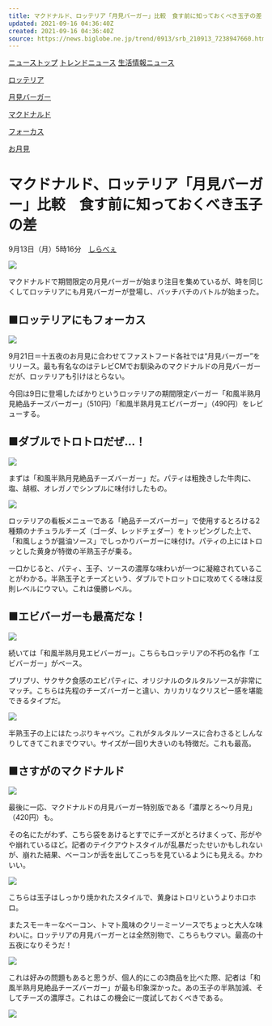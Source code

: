 ```yaml
---
title: マクドナルド、ロッテリア「月見バーガー」比較　食す前に知っておくべき玉子の差
updated: 2021-09-16 04:36:40Z
created: 2021-09-16 04:36:40Z
source: https://news.biglobe.ne.jp/trend/0913/srb_210913_7238947660.html
---
```


[ニューストップ](https://news.biglobe.ne.jp/)
[トレンドニュース](https://news.biglobe.ne.jp/trend/)
[生活情報ニュース](https://news.biglobe.ne.jp/trend/life/)

[ロッテリア](https://news.biglobe.ne.jp/list/002/025/%E3%83%AD%E3%83%83%E3%83%86%E3%83%AA%E3%82%A2.html)

[月見バーガー](https://news.biglobe.ne.jp/list/038/731/%E6%9C%88%E8%A6%8B%E3%83%90%E3%83%BC%E3%82%AC%E3%83%BC.html)

[マクドナルド](https://news.biglobe.ne.jp/list/001/711/%E3%83%9E%E3%82%AF%E3%83%89%E3%83%8A%E3%83%AB%E3%83%89.html)

[フォーカス](https://news.biglobe.ne.jp/list/028/230/%E3%83%95%E3%82%A9%E3%83%BC%E3%82%AB%E3%82%B9.html)

[お月見](https://news.biglobe.ne.jp/list/024/788/%E3%81%8A%E6%9C%88%E8%A6%8B.html)

# マクドナルド、ロッテリア「月見バーガー」比較　食す前に知っておくべき玉子の差

9月13日（月）5時16分　[しらべぇ](https://news.biglobe.ne.jp/provider/srb/)

![](https://img.sirabee.com/wp-content/uploads/2021/09/sirabee20210913tsukimiburger000-600x400.jpg)

マクドナルドで期間限定の月見バーガーが始まり注目を集めているが、時を同じくしてロッテリアにも月見バーガーが登場し、バッチバチのバトルが始まった。

## ■ロッテリアにもフォーカス

![](https://img.sirabee.com/wp-content/uploads/2021/09/sirabee20210913tsukimiburger008-1200x801.jpg)

9月21日＝十五夜のお月見に合わせてファストフード各社では“月見バーガー”をリリース。最も有名なのはテレビCMでお馴染みのマクドナルドの月見バーガーだが、ロッテリアも引けはとらない。

今回は9日に登場したばかりというロッテリアの期間限定バーガー「和風半熟月見絶品チーズバーガー」（510円）「和風半熟月見エビバーガー」（490円）をレビューする。

## ■ダブルでトロトロだぜ…！

![](https://img.sirabee.com/wp-content/uploads/2021/09/sirabee20210913tsukimiburger003-1200x801.jpg)

まずは「和風半熟月見絶品チーズバーガー」だ。パティは粗挽きした牛肉に、塩、胡椒、オレガノでシンプルに味付けしたもの。

![](https://img.sirabee.com/wp-content/uploads/2021/09/sirabee20210913tsukimiburger004-1200x801.jpg)

ロッテリアの看板メニューである「絶品チーズバーガー」で使用するとろける2種類のナチュラルチーズ（ゴーダ、レッドチェダー）をトッピングした上で、「和風しょうが醤油ソース」でしっかりバーガーに味付け。パティの上にはトロッとした黄身が特徴の半熟玉子が乗る。

一口かじると、パティ、玉子、ソースの濃厚な味わいが一つに凝縮されていることがわかる。半熟玉子とチーズという、ダブルでトロットロに攻めてくる味は反則レベルにウマい。これは優勝レベル。

## ■エビバーガーも最高だな！

![](https://img.sirabee.com/wp-content/uploads/2021/09/sirabee20210913tsukimiburger001-1200x801.jpg)

続いては「和風半熟月見エビバーガー」。こちらもロッテリアの不朽の名作「エビバーガー」がベース。

プリプリ、サクサク食感のエビパティに、オリジナルのタルタルソースが非常にマッチ。こちらは先程のチーズバーガーと違い、カリカリなクリスピー感を堪能できるタイプだ。

![](https://img.sirabee.com/wp-content/uploads/2021/09/sirabee20210913tsukimiburger002-1200x801.jpg)

半熟玉子の上にはたっぷりキャベツ。これがタルタルソースに合わさるとしんなりしてきてこれまでウマい。サイズが一回り大きいのも特徴だ。これも最高。

## ■さすがのマクドナルド

![](https://img.sirabee.com/wp-content/uploads/2021/09/sirabee20210913tsukimiburger005-1200x801.jpg)

最後に一応、マクドナルドの月見バーガー特別版である「濃厚とろ〜り月見」（420円）も。

その名にたがわず、こちら袋をあけるとすでにチーズがとろけまくって、形がやや崩れているほど。記者のテイクアウトスタイルが乱暴だったせいかもしれないが、崩れた結果、ベーコンが舌を出してこっちを見ているようにも見える。かわいい。

![](https://img.sirabee.com/wp-content/uploads/2021/09/sirabee20210913tsukimiburger010-1200x801.jpg)

こちらは玉子はしっかり焼かれたスタイルで、黄身はトロリというよりホロホロ。

またスモーキーなベーコン、トマト風味のクリーミーソースでちょっと大人な味わいに。ロッテリアの月見バーガーとは全然別物で、こちらもウマい。最高の十五夜になりそうだ！

![](https://img.sirabee.com/wp-content/uploads/2021/09/sirabee20210913tsukimiburger009-1200x801.jpg)

これは好みの問題もあると思うが、個人的にこの3商品を比べた際、記者は「和風半熟月見絶品チーズバーガー」が最も印象深かった。あの玉子の半熟加減、そしてチーズの濃厚さ。これはこの機会に一度試しておくべきである。

 [![](https://news.biglobe.ne.jp/img/logo/logo_srb.png)](https://sirabee.com/)